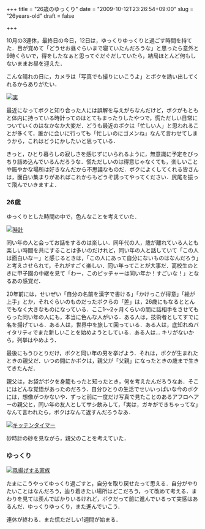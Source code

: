 +++
title = "26歳のゆっくり"
date = "2009-10-12T23:26:54+09:00"
slug = "26years-old"
draft = false

+++

<p>10月の3連休，最終日の今日，12日は，ゆっくりゆっくりと過ごす時間を持てた．目が覚めて「どうせお昼ぐらいまで寝ていたんだろうな」と思ったら意外と9時くらいで，得をしたなぁと思ってぐだぐだしていたら，結局ほとんど何もしないままお昼を迎えた．</p>
<p>こんな晴れの日に，カメラは「写真でも撮りにいこうよ」とボクを誘い出してくれるからありがたい．</p>
<p><a href="http://www.flickr.com/photos/june29/4003542501/" title="実 by june29, on Flickr"><img src="http://farm4.static.flickr.com/3530/4003542501_25f12a5b8e.jpg" alt="実" /></a></p>
<p>最近になってボクと知り合った人には誤解を与えがちなんだけど，ボクがもともと体内に持っている時計ってのはとてもまったりしたやつで，慌ただしい日常についていくのはなかなか大変だ．どうも最近のボクは「忙しい人」と思われることが多くて，誰かに会いに行っても「忙しいのにゴメンね」なんて言わせてしまうから，これはどうにかしたいと思っている．</p>
<p>きっと，ひとり暮らしの寂しさを感じずにいられるように，無意識に予定をびっちり詰め込んでいるんだろうな．慌ただしいのは得意じゃなくても，楽しいことや賑やかな場所は好きなんだから不思議なものだ．ボクによくしてくれる皆さんは，面白い集まりがあればこれからもどうぞ誘ってやってください．尻尾を振って飛んでいきますよ．</p>
<h3>26歳</h3>
<p>ゆっくりとした時間の中で，色んなことを考えていた．</p>
<p><a href="http://www.flickr.com/photos/june29/4004307404/" title="時計 by june29, on Flickr"><img src="http://farm4.static.flickr.com/3533/4004307404_2a4a48d8ed.jpg" alt="時計" /></a></p>
<p>同い年の人と会ってお話をするのは楽しい．同年代の人，歳が離れている人とも楽しい時間を共にすることは多いのだけれど，同い年の人と話していて「この人は面白いなー」と感じるときは，「この人にあって自分にないものはなんだろう」と考えさせられて，それがすごく楽しい．同い年ってことが大事だ．高校生のときに甲子園の中継を見て「わー，このピッチャーは同い年か！すごいな！」となるあの感覚だ．</p>
<p>20年前には，せいぜい「自分の名前を漢字で書ける」「かけっこが得意」「絵が上手」とか，それぐらいのものだったボクらの「差」は，26歳にもなるととんでもなく大きなものになっている．ここ1〜2ヶ月くらいの間に話相手をさせてもらった同い年の人にも，本当に色んな人がいる．ある人は，技術者としてすでに名を揚げている．ある人は，世界中を旅して回っている．ある人は，底知れぬバイタリティでまた新しいことを始めようとしている．ある人は… キリがないから，列挙はやめよう．</p>
<p>最後にもうひとりだけ，ボクと同い年の男を挙げよう．それは，ボクが生まれたときの親父だ．いつの間にかボクは，親父が「父親」になったときの歳まで生きてきたんだ．</p>
<p>親父は，お袋がボクを身籠もったと知ったとき，何を考えたんだろうなあ．そこにはどんな覚悟があったのだろう．自分ひとりの生活でせいいっぱいな今のボクには，想像がつかないや．ずっと前に一度だけ写真で見たことのあるアフロヘアーの親父と，同い年の友人としてサシ飲みして，「実は，ガキができちゃってな」なんて言われたら，ボクはなんて返すんだろうなあ．</p>
<p><a href="http://www.flickr.com/photos/june29/4003549333/" title="キッチンタイマー by june29, on Flickr"><img src="http://farm3.static.flickr.com/2458/4003549333_c2780f0395.jpg" alt="キッチンタイマー" /></a></p>
<p>砂時計の砂を見ながら，親父のことを考えていた．</p>
<h3>ゆっくり</h3>
<p><a href="http://www.flickr.com/photos/june29/4003547195/" title="凧揚げする家族 by june29, on Flickr"><img src="http://farm3.static.flickr.com/2643/4003547195_ed66d081f3.jpg" alt="凧揚げする家族" /></a></p>
<p>たまにこうやってゆっくり過ごすと，自分を取り戻せたって思える．自分がやりたいことはなんだろう，辿り着きたい場所はどこだろう，って改めて考える．まわりを見ては羨んでばかりいるけれど，ボクだって前に進んでいるって実感はあるんだ．ゆっくりゆっくり，また進んでいこう．</p>
<p>連休が終わる．また慌ただしい1週間が始まる．</p>
